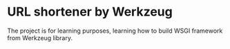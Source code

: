 # URL shortener by Werkzeug

The project is for learning purposes, learning how to build WSGI framework from Werkzeug library.

## 